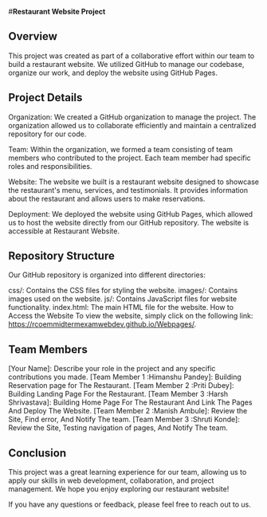 #**Restaurant Website Project**
## Overview
This project was created as part of a collaborative effort within our team to build a restaurant website. We utilized GitHub to manage our codebase, organize our work, and deploy the website using GitHub Pages.

## Project Details
Organization: We created a GitHub organization to manage the project. The organization allowed us to collaborate efficiently and maintain a centralized repository for our code.

Team: Within the organization, we formed a team consisting of team members who contributed to the project. Each team member had specific roles and responsibilities.

Website: The website we built is a restaurant website designed to showcase the restaurant's menu, services, and testimonials. It provides information about the restaurant and allows users to make reservations.

Deployment: We deployed the website using GitHub Pages, which allowed us to host the website directly from our GitHub repository. The website is accessible at Restaurant Website.

## Repository Structure
Our GitHub repository is organized into different directories:

css/: Contains the CSS files for styling the website.
images/: Contains images used on the website.
js/: Contains JavaScript files for website functionality.
index.html: The main HTML file for the website.
How to Access the Website
To view the website, simply click on the following link: https://rcoemmidtermexamwebdev.github.io/Webpages/.

## Team Members
[Your Name]: Describe your role in the project and any specific contributions you made.
[Team Member 1 :Himanshu Pandey]: Building Reservation page for The Restaurant.
[Team Member 2 :Priti Dubey]: Building Landing Page For the Restaurant.
[Team Member 3 :Harsh Shrivastava]: Building Home Page For The Restaurant And Link The Pages And Deploy The Website.
[Team Member 2 :Manish Ambule]: Review the Site, Find error, And Notify The team.
[Team Member 3 :Shruti Konde]:  Review the Site, Testing navigation of pages, And Notify The team.

## Conclusion
This project was a great learning experience for our team, allowing us to apply our skills in web development, collaboration, and project management. We hope you enjoy exploring our restaurant website!

If you have any questions or feedback, please feel free to reach out to us.
